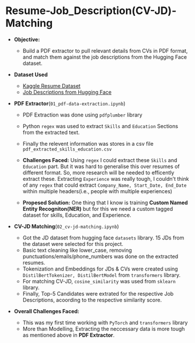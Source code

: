 # Resume-Job_Description(CV-JD)-Matching

- **Objective:**
    - Build a PDF extractor to pull relevant details from CVs in PDF format, and match them against the job descriptions from the Hugging Face dataset.

- **Dataset Used**
    - [Kaggle Resume Dataset](https://www.kaggle.com/datasets/snehaanbhawal/resume-dataset)
    - [Job Descriptions from Hugging Face](https://huggingface.co/datasets/jacob-hugging-face/job-descriptions/viewer/default/train?row=0)

- **PDF Extractor**(`01_pdf-data-extraction.ipynb`)
    - PDF Extraction was done using `pdfplumber` library
    - Python `regex` was used to extract `Skills` and `Education` Sections from the extracted text.
    - Finally the relevent information was stores in a csv file `pdf_extracted_skills_education.csv`
    
    - **Challenges Faced:** Using `regex` I could extract these `Skills` and `Education` part. But it was hard to generalise this over resumes of different format. So, more research will be needed to efficently extract these. Extracting `Experience` was really tough, I couldn't think of any `regex` that could extract `Company_Name, Start_Date, End_Date` within multiple headers(i.e., people with multiple experiences)
    
    - **Propesed Solution:** One thing that I know is training **Custom Named Entity Recogniton(NER)** but for this we need a custom tagged dataset for skills, Education, and Experience.


- **CV-JD Matching**(`02_cv-jd-matching.ipynb`)
    - Got the JD dataset from hugging face `datasets` library. 15 JDs from the dataset were selected for this project.
    - Basic text cleaning like lower_case, removing punctuations/emails/phone_numbers was done on the extracted resumes.
    - Tokenization and Embeddings for JDs & CVs were created using `DistilBertTokenizer, DistilBertModel` from `transformers` library.
    - For matching CV-JD, `cosine_similarity` was used from `sklearn` library.
    - Finally, Top-5 Candidates were extrated for the respective Job Descriptions, acoording to the respective similarity score.
    

 - **Overall Challenges Faced:**
     - This was my first time working with `PyTorch` and `transformers` library
     - More than Modelling, Extracting the neccessary data is more tough as mentioned above in **PDF Extractor**.
